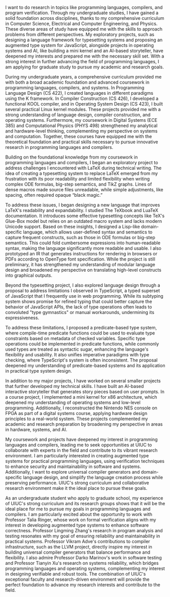 I want to do research in topics like programming languages, compilers, and program verification. Through my undergraduate studies, I have gained a solid foundation across  disciplines, thanks to my comprehensive curriculum in Computer Science,  Electrical and Computer Engineering, and Physics. These diverse areas of study have equipped me with the skills to approach problems from different perspectives. My exploratory projects, such as designing a language framework for  typesetting systems and proposing an augmented type system for  JavaScript, alongside projects in operating systems and AI, like  building a mini kernel and an AI-based storyteller, have deepened my  interests and prepared me with the necessary skill set. With a strong interest in further advancing the field of programming  languages, I am applying for graduate study to pursue my academic and  research goals. 



During my undergraduate years, a comprehensive curriculum provided me with  both a broad academic foundation and advanced coursework in programming  languages, compilers, and systems. In Programming Language Design (CS 422), I created languages in different paradigms using the K framework. In Compiler Construction (CS 426), I developed a functional KOOL compiler, and in Operating System Design (CS 423), I built several practical  Linux kernel modules. These projects provided me with a strong understanding of language design, compiler construction, and operating systems. Furthermore, my coursework in Digital Systems (ECE 385) and Computational Physics  (PHYS 498) strengthened my analytical and hardware-level thinking,  complementing my perspective on systems and computation. Together, these courses have equipped me with the theoretical foundation and  practical skills necessary to pursue innovative research in programming  languages and compilers. 



Building on the foundational knowledge from my coursework in programming  languages and compilers, I began an exploratory project to address  challenges I encountered with LaTeX during technical writing. The idea of creating a typesetting system to replace LaTeX emerged from my  frustration with its poor readability and limited flexibility when  writing complex ODE formulas, big-step semantics, and TikZ graphs. Lines of dense macros made source files unreadable, while simple adjustments, like spacing, often required opaque “black magic.” 



To address these issues, I began designing a new language that improves LaTeX's readability and expandability. I studied The TeXbook and LuaTeX documentation. It introduces some effective typesetting concepts like TeX's Glue-Box  model but relies on an outdated macro system and lacks modern Unicode  support. Based on these insights, I designed a Lisp-like domain-specific language,  which allows user-defined syntax and semantics to capture frequent  constructs, such as those in ODE formulas or big-step semantics. This could fold cumbersome expressions into human-readable syntax, making the language significantly more readable and usable. I also prototyped an IR that generates instructions for rendering in browsers or PDFs according to OpenType font specification. While the project is still preliminary, it has strengthened my understanding  of modular language design and broadened my perspective on translating  high-level constructs into graphical outputs. 



Beyond the typesetting project, I also explored language design through a  proposal to address limitations I observed in TypeScript, a typed  superset of JavaScript that I frequently use in web programming. While its subtyping system shows promise for refined typing that could better capture the behavior of JavaScript APIs, the lack of type operations  often leads to convoluted "type gymnastics" or manual workarounds,  undermining its expressiveness. 



To address these limitations, I proposed a predicate-based type system,  where compile-time predicate functions could be used to evaluate type  constraints based on metadata of checked variables. Specific type operations could be implemented in predicate functions, while  commonly used types are treated as syntactic sugar, enhancing the  language's flexibility and usability. It also unifies imperative paradigms with type checking, where TypeScript's system is often inconsistent. The proposal deepened my understanding of predicate-based systems and its application in  practical type system design. 



In addition to my major projects, I have worked on several smaller projects that further developed my technical skills. I have built an AI-based interactive storyteller that generates story pieces based on user prompts. In a course project, I implemented a mini kernel for x86 architecture,  which deepened my understanding of operating systems and low-level  programming. Additionally, I reconstructed the Nintendo NES console on FPGA as part of a digital  systems course, applying hardware design principles to a real-world  system. These projects complemented my academic and research preparation by  broadening my perspective in areas in hardware, systems, and AI. 



My coursework and projects have deepened my interest in programming  languages and compilers, leading me to seek opportunities at UIUC to  collaborate with experts in the field and contribute to its vibrant  research environment. I am particularly interested in creating augmented type systems for  practical programming languages, using verification techniques to  enhance security and maintainability in software and systems. Additionally, I want to explore universal compiler generators and domain-specific  language design, and simplify the language creation process while  preserving performance. UIUC's strong curriculum and collaborative research environment make it the ideal place to pursue these goals. 



As an undergraduate student who apply to graduate school, my experience of UIUC's strong curriculum and its research groups shows that it will be  the ideal place for me to pursue my goals in programming languages and  compilers. I am particularly excited about the opportunity to work with Professor  Talia Ringer, whose work on formal verification aligns with my interest  in developing augmented type systems to enhance software correctness. Professor Lingming Zhang's research in program analysis and testing resonates  with my goal of ensuring reliability and maintainability in practical  systems. Professor Vikram Adve's contributions to compiler infrastructure, such as the  LLVM project, directly inspire my interest in building universal  compiler generators that balance performance and flexibility. I also admire Professor Darko Marinov's work in software testing and  Professor Tianyin Xu's research on systems reliability, which bridges  programming languages and operating systems, complementing my interest  in designing verifiable and robust tools. The combination of UIUC's exceptional faculty and research-driven  environment will provide the perfect foundation to advance my research  interests and contribute to the field. 